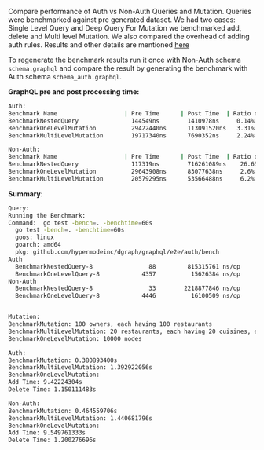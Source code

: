 Compare performance of Auth vs Non-Auth Queries and Mutation. Queries were benchmarked against pre
generated dataset. We had two cases: Single Level Query and Deep Query For Mutation we benchmarked
add, delete and Multi level Mutation. We also compared the overhead of adding auth rules. Results
and other details are mentioned
<a href="https://discuss.dgraph.io/t/graphql-query-mutation-benchmarking-result/8604/"> here </a>

To regenerate the benchmark results run it once with Non-Auth schema `schema.graphql` and compare
the result by generating the benchmark with Auth schema `schema_auth.graphql`.

**GraphQL pre and post processing time:**<br>

```bash
Auth:
Benchmark Name                   | Pre Time      | Post Time  | Ratio of Processing Time by Actual Time
BenchmarkNestedQuery               144549ns        1410978ns     0.14%
BenchmarkOneLevelMutation          29422440ns      113091520ns   3.31%
BenchmarkMultiLevelMutation        19717340ns      7690352ns     2.24%

Non-Auth:
Benchmark Name                   | Pre Time      | Post Time  | Ratio of Processing Time by Actual Time
BenchmarkNestedQuery               117319ns        716261089ns    26.65%
BenchmarkOneLevelMutation          29643908ns      83077638ns     2.6%
BenchmarkMultiLevelMutation        20579295ns      53566488ns     6.2%
```

**Summary**:

```bash
Query:
Running the Benchmark:
Command:  go test -bench=. -benchtime=60s
  go test -bench=. -benchtime=60s
  goos: linux
  goarch: amd64
  pkg: github.com/hypermodeinc/dgraph/graphql/e2e/auth/bench
Auth
  BenchmarkNestedQuery-8                88         815315761 ns/op
  BenchmarkOneLevelQuery-8            4357          15626384 ns/op
Non-Auth
  BenchmarkNestedQuery-8                33        2218877846 ns/op
  BenchmarkOneLevelQuery-8            4446          16100509 ns/op


Mutation:
BenchmarkMutation: 100 owners, each having 100 restaurants
BenchmarkMultiLevelMutation: 20 restaurants, each having 20 cuisines, each cuisine having 20 dishes
BenchmarkOneLevelMutation: 10000 nodes

Auth:
BenchmarkMutation: 0.380893400s
BenchmarkMultiLevelMutation: 1.392922056s
BenchmarkOneLevelMutation:
Add Time: 9.42224304s
Delete Time: 1.150111483s

Non-Auth:
BenchmarkMutation: 0.464559706s
BenchmarkMultiLevelMutation: 1.440681796s
BenchmarkOneLevelMutation:
Add Time: 9.549761333s
Delete Time: 1.200276696s
```
